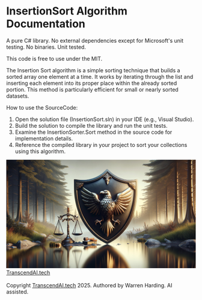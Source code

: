 # InsertionSort Algorithm Documentation

A pure C# library. No external dependencies except for Microsoft's unit testing. No binaries. Unit tested.

This code is free to use under the MIT.

The Insertion Sort algorithm is a simple sorting technique that builds a sorted array one element at a time. It works by iterating through the list and inserting each element into its proper place within the already sorted portion. This method is particularly efficient for small or nearly sorted datasets.

How to use the SourceCode:
1. Open the solution file (InsertionSort.sln) in your IDE (e.g., Visual Studio).
2. Build the solution to compile the library and run the unit tests.
3. Examine the InsertionSorter.Sort method in the source code for implementation details.
4. Reference the compiled library in your project to sort your collections using this algorithm.

![AI Image](aiimage.jpg)
[TranscendAI.tech](https://TranscendAI.tech)<br>
<br>
Copyright [TranscendAI.tech](https://TranscendAI.tech) 2025.
Authored by Warren Harding. AI assisted.